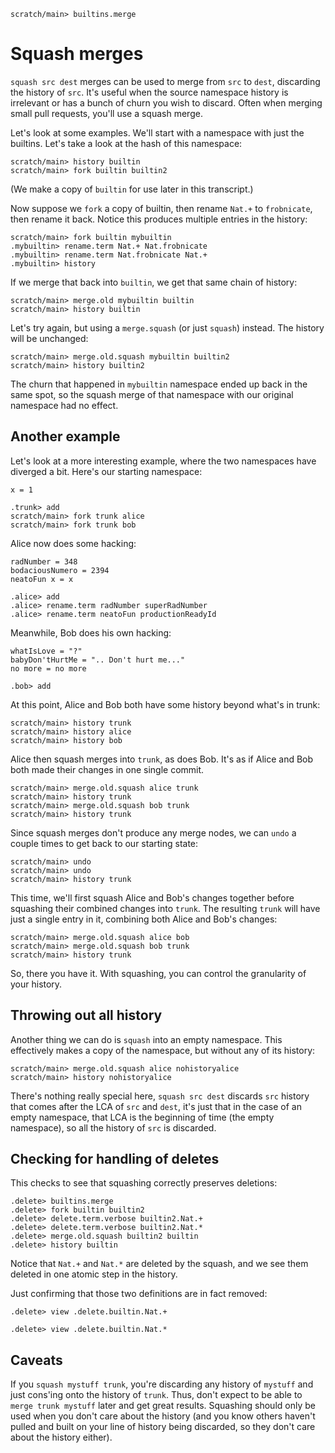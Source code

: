 
```ucm:hide
scratch/main> builtins.merge
```

# Squash merges

`squash src dest` merges can be used to merge from `src` to `dest`, discarding the history of `src`. It's useful when the source namespace history is irrelevant or has a bunch of churn you wish to discard. Often when merging small pull requests, you'll use a squash merge.

Let's look at some examples. We'll start with a namespace with just the builtins. Let's take a look at the hash of this namespace:

```ucm
scratch/main> history builtin
scratch/main> fork builtin builtin2
```

(We make a copy of `builtin` for use later in this transcript.)

Now suppose we `fork` a copy of builtin, then rename `Nat.+` to `frobnicate`, then rename it back. Notice this produces multiple entries in the history:

```ucm
scratch/main> fork builtin mybuiltin
.mybuiltin> rename.term Nat.+ Nat.frobnicate
.mybuiltin> rename.term Nat.frobnicate Nat.+
.mybuiltin> history
```

If we merge that back into `builtin`, we get that same chain of history:

```ucm
scratch/main> merge.old mybuiltin builtin
scratch/main> history builtin
```

Let's try again, but using a `merge.squash` (or just `squash`) instead. The history will be unchanged:

```ucm
scratch/main> merge.old.squash mybuiltin builtin2
scratch/main> history builtin2
```

The churn that happened in `mybuiltin` namespace ended up back in the same spot, so the squash merge of that namespace with our original namespace had no effect.

## Another example

Let's look at a more interesting example, where the two namespaces have diverged a bit. Here's our starting namespace:

```unison:hide
x = 1
```

```ucm
.trunk> add
scratch/main> fork trunk alice
scratch/main> fork trunk bob
```

Alice now does some hacking:

```unison:hide
radNumber = 348
bodaciousNumero = 2394
neatoFun x = x
```

```ucm
.alice> add
.alice> rename.term radNumber superRadNumber
.alice> rename.term neatoFun productionReadyId
```

Meanwhile, Bob does his own hacking:

```unison:hide
whatIsLove = "?"
babyDon'tHurtMe = ".. Don't hurt me..."
no more = no more
```

```ucm
.bob> add
```

At this point, Alice and Bob both have some history beyond what's in trunk:

```ucm
scratch/main> history trunk
scratch/main> history alice
scratch/main> history bob
```

Alice then squash merges into `trunk`, as does Bob. It's as if Alice and Bob both made their changes in one single commit.

```ucm
scratch/main> merge.old.squash alice trunk
scratch/main> history trunk
scratch/main> merge.old.squash bob trunk
scratch/main> history trunk
```

Since squash merges don't produce any merge nodes, we can `undo` a couple times to get back to our starting state:

```ucm
scratch/main> undo
scratch/main> undo
scratch/main> history trunk
```

This time, we'll first squash Alice and Bob's changes together before squashing their combined changes into `trunk`. The resulting `trunk` will have just a single entry in it, combining both Alice and Bob's changes:

```ucm
scratch/main> merge.old.squash alice bob
scratch/main> merge.old.squash bob trunk
scratch/main> history trunk
```

So, there you have it. With squashing, you can control the granularity of your history.

## Throwing out all history

Another thing we can do is `squash` into an empty namespace. This effectively makes a copy of the namespace, but without any of its history:

```ucm
scratch/main> merge.old.squash alice nohistoryalice
scratch/main> history nohistoryalice
```

There's nothing really special here, `squash src dest` discards `src` history that comes after the LCA of `src` and `dest`, it's just that in the case of an empty namespace, that LCA is the beginning of time (the empty namespace), so all the history of `src` is discarded.

## Checking for handling of deletes

This checks to see that squashing correctly preserves deletions:

```ucm
.delete> builtins.merge
.delete> fork builtin builtin2
.delete> delete.term.verbose builtin2.Nat.+
.delete> delete.term.verbose builtin2.Nat.*
.delete> merge.old.squash builtin2 builtin
.delete> history builtin
```

Notice that `Nat.+` and `Nat.*` are deleted by the squash, and we see them deleted in one atomic step in the history.

Just confirming that those two definitions are in fact removed:

```ucm:error
.delete> view .delete.builtin.Nat.+
```

```ucm:error
.delete> view .delete.builtin.Nat.*
```

## Caveats

If you `squash mystuff trunk`, you're discarding any history of `mystuff` and just cons'ing onto the history of `trunk`. Thus, don't expect to be able to `merge trunk mystuff` later and get great results. Squashing should only be used when you don't care about the history (and you know others haven't pulled and built on your line of history being discarded, so they don't care about the history either).
